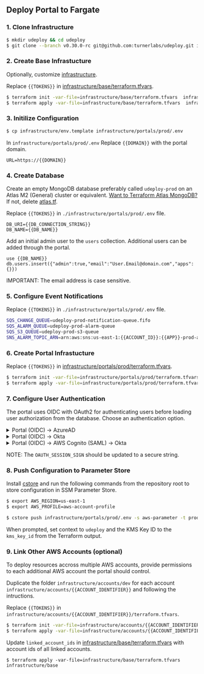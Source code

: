 
## Deploy Portal to Fargate ##


### 1. Clone Infrastructure ###
```bash
$ mkdir udeploy && cd udeploy
$ git clone --branch v0.30.0-rc git@github.com:turnerlabs/udeploy.git infrastructure
```

### 2. Create Base Infrastucture ###

Optionally, customize [infrastructure](BASE.md).

Replace `{{TOKENS}}` in [infrastructure/base/terraform.tfvars](/infrastructure/base/terraform.tfvars).
```bash
$ terraform init -var-file=infrastructure/base/terraform.tfvars  infrastructure/base 
$ terraform apply -var-file=infrastructure/base/terraform.tfvars  infrastructure/base
```

### 3. Initilize Configuration ###

```bash
$ cp infrastructure/env.template infrastructure/portals/prod/.env
```

In `infrastructure/portals/prod/.env` Replace `{{DOMAIN}}` with the portal domain.

```
URL=https://{{DOMAIN}}
```

### 4. Create Database ###

Create an empty MongoDB database preferably called `udeploy-prod` on an Atlas M2 (General) cluster or equivalent. [Want to Terraform Atlas MongoDB?](ATLAS.md) If not, delete [atlas.tf](/infrastructure/portals/prod/atlas.tf).

Replace `{{TOKENS}}` in `./infrastructure/portals/prod/.env` file.
```
DB_URI={{DB_CONNECTION_STRING}}
DB_NAME={{DB_NAME}}
```

Add an initial admin user to the `users` collection. Additional users can be added through the portal.

```
use {{DB_NAME}}
db.users.insert({"admin":true,"email":"User.Email@domain.com","apps":{}})
```

IMPORTANT: The email address is case sensitive.

### 5. Configure Event Notifications ###

Replace `{{TOKENS}}` in `./infrastructure/portals/prod/.env` file.

```bash
SQS_CHANGE_QUEUE=udeploy-prod-notification-queue.fifo
SQS_ALARM_QUEUE=udeploy-prod-alarm-queue
SQS_S3_QUEUE=udeploy-prod-s3-queue
SNS_ALARM_TOPIC_ARN=arn:aws:sns:us-east-1:{{ACCOUNT_ID}}:{{APP}}-prod-alarms
```

### 6. Create Portal Infrastucture ####

Replace `{{TOKENS}}` in [infrastructure/portals/prod/terraform.tfvars](/infrastructure/portals/prod/terraform.tfvars).

```bash
$ terraform init -var-file=infrastructure/portals/prod/terraform.tfvars infrastructure/portals/prod
$ terraform apply -var-file=infrastructure/portals/prod/terraform.tfvars infrastructure/portals/prod
```

### 7. Configure User Authentication ###

The portal uses OIDC with OAuth2 for authenticating users before loading user authorization from the database. Choose an authentication option.

<details>
  <summary>Portal (OIDC) -> AzureAD</summary> 

1. Register the portal with [Azure](OAUTH_AZURE.md).

2. Replace the following configuration in `./infrastructure/portals/prod/.env`. 

Update the `{{TOKENS}}` using the values specified in the Azure app registration.

```bash
OAUTH_CLIENT_ID={{CLIENT_ID}} 
OAUTH_CLIENT_SECRET={{CLIENT_SECRET}}
OAUTH_AUTH_URL=https://login.microsoftonline.com/{{TENANT_ID}}/oauth2/v2.0/authorize
OAUTH_TOKEN_URL=https://login.microsoftonline.com/{{TENANT_ID}}/oauth2/v2.0/token
OAUTH_REDIRECT_URL=https://{{PORTAL_DOMAIN}}/oauth2/response
OAUTH_SIGN_OUT_URL=https://login.microsoftonline.com/{{TENANT_ID}}/oauth2/logout?client_id={{CLIENT_ID}}
OAUTH_SCOPES=openid,offline_access,email
```

</details>

<details>
  <summary>Portal (OIDC) -> Okta</summary> 

1. Register the portal with Okta using a **login_redirect_url** and **logout_redirect_url** values.

Example:

```bash
LOGIN_REDIRECT_URL=https://{{PORTAL_DOMAIN}}/oauth2/response
LOGOUT_REDIRECT_URL=https://{{PORTAL_DOMAIN}}
```

Okta app registration process depends on each individual implementation.

2. Replace the OAUTH configuration in `./infrastructure/portals/prod/.env`.

Update the `{{TOKENS}}` with the values from the registration.

```bash
OAUTH_REDIRECT_URL=https://{{PORTAL_DOMAIN}}/oauth2/response

OAUTH_CLIENT_ID={{OKTA_CLIENT_ID}} 
OAUTH_CLIENT_SECRET={{OKTA_CLIENT_SECRET}}

OAUTH_TOKEN_URL={{OKTA_TOKEN_URL}}
OAUTH_AUTH_URL={{OKTA_SIGNIN_URL}}
OAUTH_SIGN_OUT_URL={{OKTA_SIGNOUT_URL}}?client_id={{OKTA_CLIENT_ID}}

OAUTH_SCOPES=openid,email
```

</details>

<details>
  <summary>Portal (OIDC) -> AWS Cognito (SAML) -> Okta</summary>

1. Copy [cognito.tf](/infrastructure/modules/cognito/cognito.tf) and [cognito.auto.tfvars](/infrastructure/modules/cognito/cognito.auto.tfvars) into `./infrastructure/portals/prod`.

2. Update **signin_url_prefix** in `./infrastructure/portals/prod/cognito.auto.tfvars` only.

Must be a unique prefix across the AWS region. This will be used to prefix the application sign in url.

```
signin_url_prefix = "{{AWS_COGNITO_SIGNIN_URL_PREFIX}}"
```

3. Create initial AWS Cognito infrastructure.

```bash
$ terraform apply -var-file=infrastructure/portals/prod/cognito.auto.tfvars infrastructure/portals/prod -target=aws_cognito_user_pool.pool
$ terraform apply -var-file=infrastructure/portals/prod/cognito.auto.tfvars infrastructure/portals/prod -target=aws_cognito_user_pool_domain.domain
```

4. Register the portal with Okta using the **aws_cognito_return_url** and **aws_cognito_audience_restriction** values generated by the `$ terraform output` command.

Okta app registration process depends on each individual implementation.

5. Update `./infrastructure/portals/prod/cognito.auto.tfvars` with the configuration from the Okta registration and the portal domain.

```
metadata_url              = "{{OKTA_METADATA_URL}}"
sso_redirect_binding_uri  = "{{OKTA_SSO_REDIRECT_BINDING_URI}}"

callback_url         = "https://{{PORTAL_DOMAIN}}/oauth2/response"
logout_url           = "https://{{OKTA_DOMAIN}}/logout.aspx?AppID={{OKTA_APP_ID}}"
```

6. Create the final AWS Cognito infrastructure.

```bash
$ terraform apply -var-file=infrastructure/portals/prod/cognito.auto.tfvars infrastructure/portals/prod
```

7. Replace the OAUTH configuration in `./infrastructure/portals/prod/.env`.

Update the `{{TOKENS}}` with the values generated by the `$ terraform output` command.

```bash
OAUTH_REDIRECT_URL=https://{{PORTAL_DOMAIN}}/oauth2/response

OAUTH_CLIENT_ID={{AWS_COGNITO_CLIENT_ID}} 
OAUTH_CLIENT_SECRET={{AWS_COGNITO_CLIENT_SECRET}}

OAUTH_TOKEN_URL={{AWS_COGNITO_TOKEN_URL}}
OAUTH_AUTH_URL={{AWS_COGNITO_SIGNIN_URL}}
OAUTH_SIGN_OUT_URL={{AWS_COGNITO_SIGNOUT_URL}}

OAUTH_SCOPES=openid,email
```

</details>

NOTE: The `OAUTH_SESSION_SIGN` should be updated to a secure string.

### 8. Push Configuration to Parameter Store ### 

Install [cstore](https://github.com/turnerlabs/cstore) and run the following commands from the repository root to store configuration in SSM Parameter Store.

```bash
$ export AWS_REGION=us-east-1
$ export AWS_PROFILE=aws-account-profile
```

```bash
$ cstore push infrastructure/portals/prod/.env -s aws-parameter -t prod
```

When prompted, set context to `udeploy` and the KMS Key ID to the `kms_key_id` from the Terraform output.

 ### 9. Link Other AWS Accounts (optional) ### 

 To deploy resources accross multiple AWS accounts, provide permissions to each additional AWS account the portal should control. 

 Duplicate the folder `infrastructure/accounts/dev` for each account `infrastructure/accounts/{{ACCOUNT_IDENTIFIER}}` and following the intructions.

 Replace `{{TOKENS}}` in `infrastructure/accounts/{{ACCOUNT_IDENTIFIER}}/terraform.tfvars`.
```bash
$ terraform init -var-file=infrastructure/accounts/{{ACCOUNT_IDENTIFIER}}/terraform.tfvars  infrastructure/accounts/{{ACCOUNT_IDENTIFIER}} 
$ terraform apply -var-file=infrastructure/accounts/{{ACCOUNT_IDENTIFIER}}/terraform.tfvars  infrastructure/accounts/{{ACCOUNT_IDENTIFIER}}
```

Update `linked_account_ids` in [infrastructure/base/terraform.tfvars](/infrastructure/base/terraform.tfvars) with account ids of all linked accounts.

```
$ terraform apply -var-file=infrastructure/base/terraform.tfvars  infrastructure/base
```



